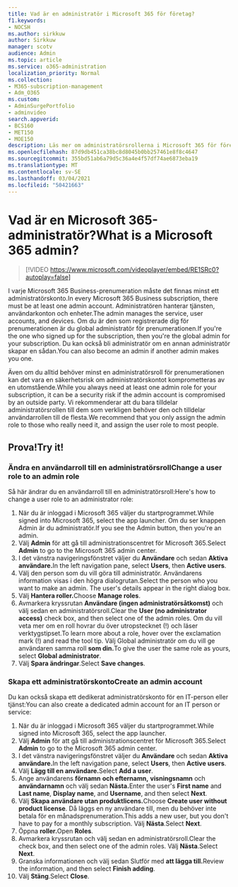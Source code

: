```yaml
---
title: Vad är en administratör i Microsoft 365 för företag?
f1.keywords:
- NOCSH
ms.author: sirkkuw
author: Sirkkuw
manager: scotv
audience: Admin
ms.topic: article
ms.service: o365-administration
localization_priority: Normal
ms.collection:
- M365-subscription-management
- Adm_O365
ms.custom:
- AdminSurgePortfolio
- adminvideo
search.appverid:
- BCS160
- MET150
- MOE150
description: Läs mer om administratörsrollerna i Microsoft 365 för företag.
ms.openlocfilehash: 87d9db451ca38bc8d8045b0bb257461e8f8c4647
ms.sourcegitcommit: 355bd51ab6a79d5c36a4e4f57df74ae6873eba19
ms.translationtype: MT
ms.contentlocale: sv-SE
ms.lasthandoff: 03/04/2021
ms.locfileid: "50421663"
---
```

# <a name="what-is-a-microsoft-365-admin"></a><span data-ttu-id="8846f-103">Vad är en Microsoft 365-administratör?</span><span class="sxs-lookup"><span data-stu-id="8846f-103">What is a Microsoft 365 admin?</span></span>

> [!VIDEO https://www.microsoft.com/videoplayer/embed/RE1SRc0?autoplay=false]

<span data-ttu-id="8846f-104">I varje Microsoft 365 Business-prenumeration måste det finnas minst ett administratörskonto.</span><span class="sxs-lookup"><span data-stu-id="8846f-104">In every Microsoft 365 Business subscription, there must be at least one admin account.</span></span> <span data-ttu-id="8846f-105">Administratören hanterar tjänsten, användarkonton och enheter.</span><span class="sxs-lookup"><span data-stu-id="8846f-105">The admin manages the service, user accounts, and devices.</span></span> <span data-ttu-id="8846f-106">Om du är den som registrerade dig för prenumerationen är du global administratör för prenumerationen.</span><span class="sxs-lookup"><span data-stu-id="8846f-106">If you're the one who signed up for the subscription, then you're the global admin for your subscription.</span></span> <span data-ttu-id="8846f-107">Du kan också bli administratör om en annan administratör skapar en sådan.</span><span class="sxs-lookup"><span data-stu-id="8846f-107">You can also become an admin if another admin makes you one.</span></span>

<span data-ttu-id="8846f-108">Även om du alltid behöver minst en administratörsroll för prenumerationen kan det vara en säkerhetsrisk om administratörskontot komprometteras av en utomstående.</span><span class="sxs-lookup"><span data-stu-id="8846f-108">While you always need at least one admin role for your subscription, it can be a security risk if the admin account is compromised by an outside party.</span></span> <span data-ttu-id="8846f-109">Vi rekommenderar att du bara tilldelar administratörsrollen till dem som verkligen behöver den och tilldelar användarrollen till de flesta.</span><span class="sxs-lookup"><span data-stu-id="8846f-109">We recommend that you only assign the admin role to those who really need it, and assign the user role to most people.</span></span>

## <a name="try-it"></a><span data-ttu-id="8846f-110">Prova!</span><span class="sxs-lookup"><span data-stu-id="8846f-110">Try it!</span></span>

### <a name="change-a-user-role-to-an-admin-role"></a><span data-ttu-id="8846f-111">Ändra en användarroll till en administratörsroll</span><span class="sxs-lookup"><span data-stu-id="8846f-111">Change a user role to an admin role</span></span>

<span data-ttu-id="8846f-112">Så här ändrar du en användarroll till en administratörsroll:</span><span class="sxs-lookup"><span data-stu-id="8846f-112">Here's how to change a user role to an administrator role:</span></span>

1. <span data-ttu-id="8846f-113">När du är inloggad i Microsoft 365 väljer du startprogrammet.</span><span class="sxs-lookup"><span data-stu-id="8846f-113">While signed into Microsoft 365, select the app launcher.</span></span> <span data-ttu-id="8846f-114">Om du ser knappen Admin är du administratör.</span><span class="sxs-lookup"><span data-stu-id="8846f-114">If you see the Admin button, then you're an admin.</span></span>
1. <span data-ttu-id="8846f-115">Välj **Admin** för att gå till administrationscentret för Microsoft 365.</span><span class="sxs-lookup"><span data-stu-id="8846f-115">Select **Admin** to go to the Microsoft 365 admin center.</span></span>
1. <span data-ttu-id="8846f-116">I det vänstra navigeringsfönstret väljer du **Användare** och sedan **Aktiva användare.**</span><span class="sxs-lookup"><span data-stu-id="8846f-116">In the left navigation pane, select **Users**, then **Active users**.</span></span>
1. <span data-ttu-id="8846f-117">Välj den person som du vill göra till administratör. Användarens information visas i den högra dialogrutan.</span><span class="sxs-lookup"><span data-stu-id="8846f-117">Select the person who you want to make an admin. The user's details appear in the right dialog box.</span></span>
1. <span data-ttu-id="8846f-118">Välj **Hantera roller.**</span><span class="sxs-lookup"><span data-stu-id="8846f-118">Choose **Manage roles**.</span></span>
1. <span data-ttu-id="8846f-119">Avmarkera kryssrutan **Användare (ingen administratörsåtkomst)** och välj sedan en administratörsroll.</span><span class="sxs-lookup"><span data-stu-id="8846f-119">Clear the **User (no administrator access)** check box, and then select one of the admin roles.</span></span> <span data-ttu-id="8846f-120">Om du vill veta mer om en roll hovrar du över utropstecknet (!) och läser verktygstipset.</span><span class="sxs-lookup"><span data-stu-id="8846f-120">To learn more about a role, hover over the exclamation mark (!) and read the tool tip.</span></span> <span data-ttu-id="8846f-121">Välj Global administratör om du vill ge användaren samma roll **som din.**</span><span class="sxs-lookup"><span data-stu-id="8846f-121">To give the user the same role as  yours, select **Global administrator**.</span></span>
1. <span data-ttu-id="8846f-122">Välj **Spara ändringar**.</span><span class="sxs-lookup"><span data-stu-id="8846f-122">Select **Save changes**.</span></span>

### <a name="create-an-admin-account"></a><span data-ttu-id="8846f-123">Skapa ett administratörskonto</span><span class="sxs-lookup"><span data-stu-id="8846f-123">Create an admin account</span></span> 

<span data-ttu-id="8846f-124">Du kan också skapa ett dedikerat administratörskonto för en IT-person eller tjänst:</span><span class="sxs-lookup"><span data-stu-id="8846f-124">You can also create a dedicated admin account for an IT person or service:</span></span>

1. <span data-ttu-id="8846f-125">När du är inloggad i Microsoft 365 väljer du startprogrammet.</span><span class="sxs-lookup"><span data-stu-id="8846f-125">While signed into Microsoft 365, select the app launcher.</span></span>
1. <span data-ttu-id="8846f-126">Välj **Admin** för att gå till administrationscentret för Microsoft 365.</span><span class="sxs-lookup"><span data-stu-id="8846f-126">Select **Admin** to go to the Microsoft 365 admin center.</span></span>
1. <span data-ttu-id="8846f-127">I det vänstra navigeringsfönstret väljer du **Användare** och sedan **Aktiva användare.**</span><span class="sxs-lookup"><span data-stu-id="8846f-127">In the left navigation pane, select **Users**, then **Active users**.</span></span>
1. <span data-ttu-id="8846f-128">Välj **Lägg till en användare.**</span><span class="sxs-lookup"><span data-stu-id="8846f-128">Select **Add a user**.</span></span>
1. <span data-ttu-id="8846f-129">Ange användarens **förnamn** **och efternamn,** **visningsnamn** och **användarnamn** och välj sedan **Nästa.**</span><span class="sxs-lookup"><span data-stu-id="8846f-129">Enter the user's **First name** and **Last name**, **Display name**, and **Username**, and then select **Next**.</span></span>
1. <span data-ttu-id="8846f-130">Välj **Skapa användare utan produktlicens.**</span><span class="sxs-lookup"><span data-stu-id="8846f-130">Choose **Create user without product license**.</span></span> <span data-ttu-id="8846f-131">Då läggs en ny användare till, men du behöver inte betala för en månadsprenumeration.</span><span class="sxs-lookup"><span data-stu-id="8846f-131">This adds a new user, but you don't have to pay for a monthly subscription.</span></span> <span data-ttu-id="8846f-132">Välj **Nästa**.</span><span class="sxs-lookup"><span data-stu-id="8846f-132">Select **Next**.</span></span>
1. <span data-ttu-id="8846f-133">Öppna **roller.**</span><span class="sxs-lookup"><span data-stu-id="8846f-133">Open **Roles**.</span></span>
1. <span data-ttu-id="8846f-134">Avmarkera kryssrutan och välj sedan en administratörsroll.</span><span class="sxs-lookup"><span data-stu-id="8846f-134">Clear the  check box, and then select one of the admin roles.</span></span> <span data-ttu-id="8846f-135">Välj **Nästa**.</span><span class="sxs-lookup"><span data-stu-id="8846f-135">Select **Next**.</span></span>
1. <span data-ttu-id="8846f-136">Granska informationen och välj sedan Slutför med **att lägga till.**</span><span class="sxs-lookup"><span data-stu-id="8846f-136">Review the information, and then select **Finish adding**.</span></span>
1. <span data-ttu-id="8846f-137">Välj **Stäng**.</span><span class="sxs-lookup"><span data-stu-id="8846f-137">Select **Close**.</span></span>
